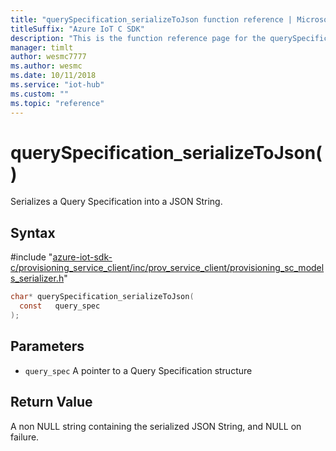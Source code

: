 ```yaml
---                             
title: "querySpecification_serializeToJson function reference | Microsoft Docs" 
titleSuffix: "Azure IoT C SDK"            
description: "This is the function reference page for the querySpecification_serializeToJson() function in the Azure IoT C SDK. This SDK is used with Azure IoT Hub and Azure IoT Hub Device Provisioning Service"            
manager: timlt                 
author: wesmc7777              
ms.author: wesmc               
ms.date: 10/11/2018                    
ms.service: "iot-hub"             
ms.custom: ""                
ms.topic: "reference"        
---                            
```


# querySpecification_serializeToJson()

Serializes a Query Specification into a JSON String.

## Syntax

\#include "[azure-iot-sdk-c/provisioning_service_client/inc/prov_service_client/provisioning_sc_models_serializer.h](../provisioning-sc-models-serializer-h.md)"  
```C
char* querySpecification_serializeToJson(
  const   query_spec
);
```

## Parameters
* `query_spec` A pointer to a Query Specification structure

## Return Value
A non NULL string containing the serialized JSON String, and NULL on failure.

